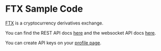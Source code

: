 # FTX Sample Code

[FTX](https://ftx.com/) is a cryptocurrency derivatives exchange.

You can find the REST API docs [here](https://ftx1.docs.apiary.io) and the websocket API docs [here](https://ftxwebsocket.docs.apiary.io).

You can create API keys on your [profile page](https://ftx.com/profile).
